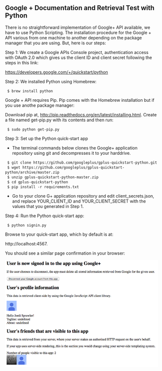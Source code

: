 
## Google + Documentation and Retrieval Test with Python

There is no straightforward implementation of Google+ API available, we have to use Python Scripting. 
The installation procedure for the Google + API various from one machine to another depending on the package manager that you are using. But, here is our steps:



Step 1: We create a Google APIs Console project, authentication access with OAuth 2.0 which gives us the client ID and client secret following the steps in this link:

 https://developers.google.com/+/quickstart/python

Step 2: We installed Python using Homebrew:

```
 $ brew install python
```
Google + API requires Pip. Pip comes with the Homebrew installation but if you use anothe package manager:

Download pip at, http://pip.readthedocs.org/en/latest/installing.html.
Create a file named get-pip.py with its contents and then run:

```
 $ sudo python get-pip.py

```
Step 3: Set up the Python quick-start app

* The terminal commands below clones the Google+ application repository using git and decompresses it to your harddrive.
```
 $ git clone https://github.com/googleplus/gplus-quickstart-python.git
 $ wget https://github.com/googleplus/gplus-quickstart-python/archive/master.zip
 $ unzip gplus-quickstart-python-master.zip
 $ cd gplus-quickstart-python
 $ pip install -r requirements.txt
```

* Go to your clone G+ application repository and edit client_secrets.json, and replace YOUR_CLIENT_ID and YOUR_CLIENT_SECRET with the values that you generated in Step 1.

Step 4: Run the Python quick-start app:

```
 $ python signin.py
```

Browse to your quick-start app, which by default is at:

 http://localhost:4567.

You should see a similar page confirmation in your browser:

![G+ connection confirmation](../project_images/Gplus_connected.png?raw=true "G+ connection confirmation")

